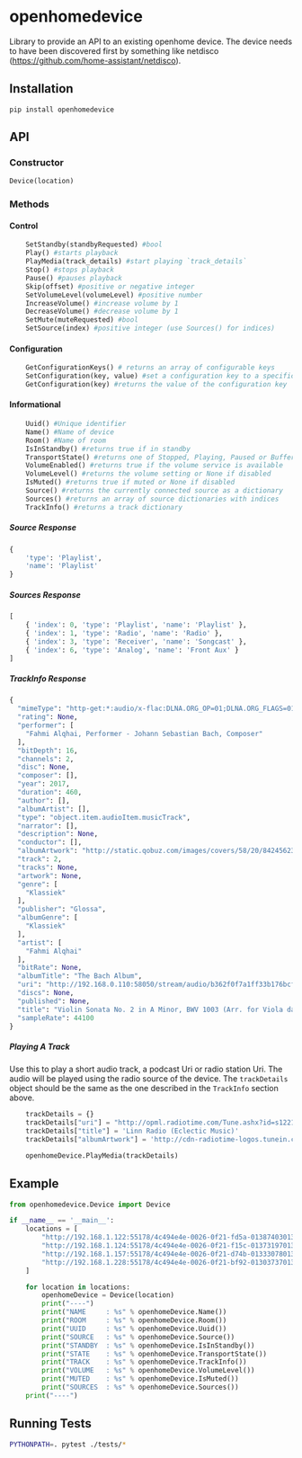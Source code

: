 # openhomedevice

Library to provide an API to an existing openhome device. The device needs to have been discovered first by something like netdisco (https://github.com/home-assistant/netdisco).

## Installation

`pip install openhomedevice`

## API

### Constructor

```python
Device(location)
```

### Methods

#### Control

```python
    SetStandby(standbyRequested) #bool
    Play() #starts playback
    PlayMedia(track_details) #start playing `track_details`
    Stop() #stops playback
    Pause() #pauses playback
    Skip(offset) #positive or negative integer
    SetVolumeLevel(volumeLevel) #positive number
    IncreaseVolume() #increase volume by 1
    DecreaseVolume() #decrease volume by 1
    SetMute(muteRequested) #bool
    SetSource(index) #positive integer (use Sources() for indices)
```

#### Configuration

```python
    GetConfigurationKeys() # returns an array of configurable keys
    SetConfiguration(key, value) #set a configuration key to a specific value
    GetConfiguration(key) #returns the value of the configuration key 
```

#### Informational

```python
    Uuid() #Unique identifier
    Name() #Name of device
    Room() #Name of room
    IsInStandby() #returns true if in standby
    TransportState() #returns one of Stopped, Playing, Paused or Buffering.
    VolumeEnabled() #returns true if the volume service is available
    VolumeLevel() #returns the volume setting or None if disabled
    IsMuted() #returns true if muted or None if disabled
    Source() #returns the currently connected source as a dictionary
    Sources() #returns an array of source dictionaries with indices
    TrackInfo() #returns a track dictionary
```

##### Source Response

```python
{
    'type': 'Playlist',
    'name': 'Playlist'
}
```

##### Sources Response

```python
[
    { 'index': 0, 'type': 'Playlist', 'name': 'Playlist' }, 
    { 'index': 1, 'type': 'Radio', 'name': 'Radio' }, 
    { 'index': 3, 'type': 'Receiver', 'name': 'Songcast' }, 
    { 'index': 6, 'type': 'Analog', 'name': 'Front Aux' }
]
```

##### TrackInfo Response

```python
{
  "mimeType": "http-get:*:audio/x-flac:DLNA.ORG_OP=01;DLNA.ORG_FLAGS=01700000000000000000000000000000",
  "rating": None,
  "performer": [
    "Fahmi Alqhai, Performer - Johann Sebastian Bach, Composer"
  ],
  "bitDepth": 16,
  "channels": 2,
  "disc": None,
  "composer": [],
  "year": 2017,
  "duration": 460,
  "author": [],
  "albumArtist": [],
  "type": "object.item.audioItem.musicTrack",
  "narrator": [],
  "description": None,
  "conductor": [],
  "albumArtwork": "http://static.qobuz.com/images/covers/58/20/8424562332058_600.jpg",
  "track": 2,
  "tracks": None,
  "artwork": None,
  "genre": [
    "Klassiek"
  ],
  "publisher": "Glossa",
  "albumGenre": [
    "Klassiek"
  ],
  "artist": [
    "Fahmi Alqhai"
  ],
  "bitRate": None,
  "albumTitle": "The Bach Album",
  "uri": "http://192.168.0.110:58050/stream/audio/b362f0f7a1ff33b176bcf2adde75af96.flac",
  "discs": None,
  "published": None,
  "title": "Violin Sonata No. 2 in A Minor, BWV 1003 (Arr. for Viola da gamba) : Violin Sonata No. 2 in A Minor, BWV 1003 (Arr. for Viola da gamba): II. Fuga",
  "sampleRate": 44100
}
```

##### Playing A Track

Use this to play a short audio track, a podcast Uri or radio station Uri. The audio will be played using the radio source of the device. The `trackDetails` object should be the same as the one described in the `TrackInfo` section above. 

```python
    trackDetails = {}
    trackDetails["uri"] = "http://opml.radiotime.com/Tune.ashx?id=s122119"
    trackDetails["title"] = 'Linn Radio (Eclectic Music)'
    trackDetails["albumArtwork"] = 'http://cdn-radiotime-logos.tunein.com/s122119q.png'

    openhomeDevice.PlayMedia(trackDetails)
```

## Example

```python
from openhomedevice.Device import Device

if __name__ == '__main__':
    locations = [
        "http://192.168.1.122:55178/4c494e4e-0026-0f21-fd5a-01387403013f/Upnp/device.xml",
        "http://192.168.1.124:55178/4c494e4e-0026-0f21-f15c-01373197013f/Upnp/device.xml",
        "http://192.168.1.157:55178/4c494e4e-0026-0f21-d74b-01333078013f/Upnp/device.xml",
        "http://192.168.1.228:55178/4c494e4e-0026-0f21-bf92-01303737013f/Upnp/device.xml"
    ]

    for location in locations:
        openhomeDevice = Device(location)
        print("----")
        print("NAME     : %s" % openhomeDevice.Name())
        print("ROOM     : %s" % openhomeDevice.Room())
        print("UUID     : %s" % openhomeDevice.Uuid())
        print("SOURCE   : %s" % openhomeDevice.Source())
        print("STANDBY  : %s" % openhomeDevice.IsInStandby())
        print("STATE    : %s" % openhomeDevice.TransportState())
        print("TRACK    : %s" % openhomeDevice.TrackInfo())
        print("VOLUME   : %s" % openhomeDevice.VolumeLevel())
        print("MUTED    : %s" % openhomeDevice.IsMuted())
        print("SOURCES  : %s" % openhomeDevice.Sources())
    print("----")
```

## Running Tests

```bash
PYTHONPATH=. pytest ./tests/*
```